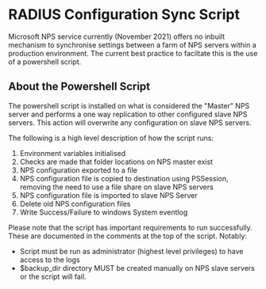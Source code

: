 # RADIUS Configuration Sync Script
Microsoft NPS service currently (November 2021) offers no inbuilt mechanism to synchronise settings between a farm of NPS servers within a production environment. The current best practice to faciltate this is the use of a powershell script. 

## About the Powershell Script
The powershell script is installed on what is considered the "Master" NPS server and performs a one way replication to other configured slave NPS servers. This action will overwrite any configuration on slave NPS servers.

The following is a high level description of how the script runs:

1. Environment variables initialised
2. Checks are made that folder locations on NPS master exist
3. NPS configuration exported to a file
4. NPS configuration file is copied to destination using PSSession, removing the need to use a file share on slave NPS servers
5. NPS configuration file is imported to slave NPS Server
6. Delete old NPS configuration files
7. Write Success/Failure to windows System eventlog

Please note that the script has important requirements to run successfully. These are documented in the comments at the top of the script. Notably:
* Script must be run as administrator (highest level privileges) to have access to the logs
* $backup_dir directory MUST be created manually on NPS slave servers or the script will fail.

